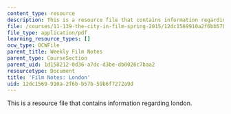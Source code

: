 ```yaml
---
content_type: resource
description: This is a resource file that contains information regarding london.
file: /courses/11-139-the-city-in-film-spring-2015/12dc1569910a2f6bb57b59b6f7272a9d_MIT11_139S15_London.pdf
file_type: application/pdf
learning_resource_types: []
ocw_type: OCWFile
parent_title: Weekly Film Notes
parent_type: CourseSection
parent_uid: 1d158212-0d36-a7dc-d3be-db0026c7baa2
resourcetype: Document
title: 'Film Notes: London'
uid: 12dc1569-910a-2f6b-b57b-59b6f7272a9d
---
```

This is a resource file that contains information regarding london.

